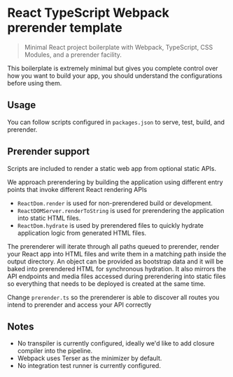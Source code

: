 # React TypeScript Webpack prerender template

> Minimal React project boilerplate with Webpack, TypeScript, CSS Modules, and a prerender facility.

This boilerplate is extremely minimal but gives you complete control over how you want to build your app, you should understand the configurations before using them.

## Usage

You can follow scripts configured in `packages.json` to serve, test, build, and prerender.

## Prerender support

Scripts are included to render a static web app from optional static APIs.

We approach prerendering by building the application using different entry points that invoke different React rendering APIs

- `ReactDom.render` is used for non-prerendered build or development.
- `ReactDOMServer.renderToString` is used for prerendering the application into static HTML files.
- `ReactDom.hydrate` is used by prerendered files to quickly hydrate application logic from generated HTML files.

The prerenderer will iterate through all paths queued to prerender, render your React app into HTML files and write them in a matching path inside the output directory. An object can be provided as bootstrap data and it will be baked into prerendered HTML for synchronous hydration. It also mirrors the API endpoints and media files accessed during prerendering into static files so everything that needs to be deployed is created at the same time.

Change `prerender.ts` so the prerenderer is able to discover all routes you intend to prerender and access your API correctly

## Notes

- No transpiler is currently configured, ideally we'd like to add closure compiler into the pipeline.
- Webpack uses Terser as the minimizer by default.
- No integration test runner is currently configured.
